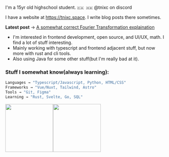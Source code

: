 I'm a 15yr old highschool student. `🇨🇦 🇭🇰` @tnixc on discord

I have a website at https://tnixc.space. I write blog posts there sometimes.

**Latest post** → [A somewhat correct Fourier Transformation explaination
](https://tnixc.space/blog/2)


- I'm interested in frontend development, open source, and UI/UX, math. I find a lot of stuff interesting.
- Mainly working with typescript and frontend adjacent stuff, but now more with rust and cli tools.
- Also using Java for some other stuff(but I'm really bad at it).

### Stuff I somewhat know(always learning):

```rust
Languages → "Typescript/Javascript, Python, HTML/CSS"
Frameworks → "Vue/Nuxt, Tailwind, Astro"
Tools → "Git, Figma"
Learning → "Rust, Svelte, Go, SQL"
```

<img src="https://github-readme-stats.vercel.app/api/top-langs/?username=Tnixc&layout=compact&hide=html&theme=rose_pine&hide_border=true" height="150" /><img src="https://github-readme-stats.vercel.app/api?username=Tnixc&show_icons=true&hide=contribs&theme=rose_pine&hide_border=true&text_bold=false" height="150" />


